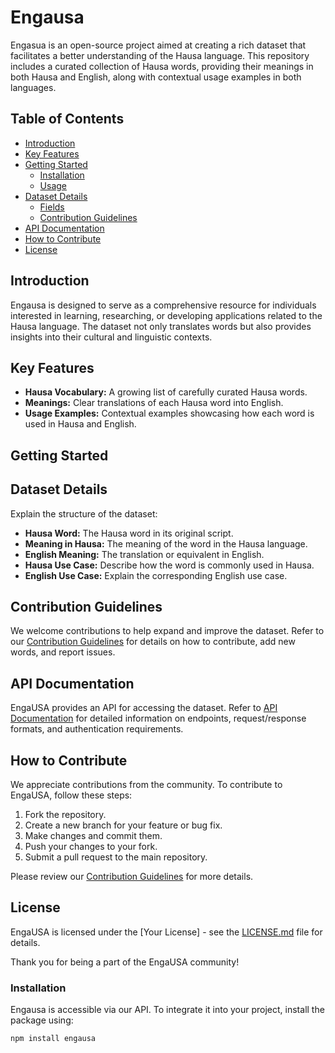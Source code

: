 # Engausa

Engasua is an open-source project aimed at creating a rich dataset that facilitates a better understanding of the Hausa language. This repository includes a curated collection of Hausa words, providing their meanings in both Hausa and English, along with contextual usage examples in both languages.

## Table of Contents

- [Introduction](#Introduction)
- [Key Features](#Key-Features)
- [Getting Started](#Getting-Started)
  - [Installation](#Installation)
  - [Usage](#Usage)
- [Dataset Details](#Dataset-Details)
  - [Fields](#Fields)
  - [Contribution Guidelines](#Contribution-Guidelines)
- [API Documentation](#API-Documentation)
- [How to Contribute](#How-to-Contribute)
- [License](#License)

## Introduction

Engausa is designed to serve as a comprehensive resource for individuals interested in learning, researching, or developing applications related to the Hausa language. The dataset not only translates words but also provides insights into their cultural and linguistic contexts.

## Key Features

- **Hausa Vocabulary:** A growing list of carefully curated Hausa words.
- **Meanings:** Clear translations of each Hausa word into English.
- **Usage Examples:** Contextual examples showcasing how each word is used in Hausa and English.

## Getting Started
## Dataset Details

Explain the structure of the dataset:

- **Hausa Word:** The Hausa word in its original script.
- **Meaning in Hausa:** The meaning of the word in the Hausa language.
- **English Meaning:** The translation or equivalent in English.
- **Hausa Use Case:** Describe how the word is commonly used in Hausa.
- **English Use Case:** Explain the corresponding English use case.

## Contribution Guidelines

We welcome contributions to help expand and improve the dataset. Refer to our [Contribution Guidelines](CONTRIBUTING.md) for details on how to contribute, add new words, and report issues.

## API Documentation

EngaUSA provides an API for accessing the dataset. Refer to [API Documentation](API_DOCS.md) for detailed information on endpoints, request/response formats, and authentication requirements.

## How to Contribute

We appreciate contributions from the community. To contribute to EngaUSA, follow these steps:

1. Fork the repository.
2. Create a new branch for your feature or bug fix.
3. Make changes and commit them.
4. Push your changes to your fork.
5. Submit a pull request to the main repository.

Please review our [Contribution Guidelines](CONTRIBUTING.md) for more details.

## License

EngaUSA is licensed under the [Your License] - see the [LICENSE.md](LICENSE.md) file for details.

Thank you for being a part of the EngaUSA community!

### Installation

Engausa is accessible via our API. To integrate it into your project, install the package using:

```bash
npm install engausa
